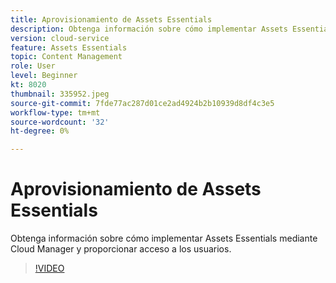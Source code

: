 ```yaml
---
title: Aprovisionamiento de Assets Essentials
description: Obtenga información sobre cómo implementar Assets Essentials mediante Cloud Manager y proporcionar acceso a los usuarios.
version: cloud-service
feature: Assets Essentials
topic: Content Management
role: User
level: Beginner
kt: 8020
thumbnail: 335952.jpeg
source-git-commit: 7fde77ac287d01ce2ad4924b2b10939d8df4c3e5
workflow-type: tm+mt
source-wordcount: '32'
ht-degree: 0%

---
```


# Aprovisionamiento de Assets Essentials

Obtenga información sobre cómo implementar Assets Essentials mediante Cloud Manager y proporcionar acceso a los usuarios.

>[!VIDEO](https://video.tv.adobe.com/v/335952/?quality=9&learn=on)

